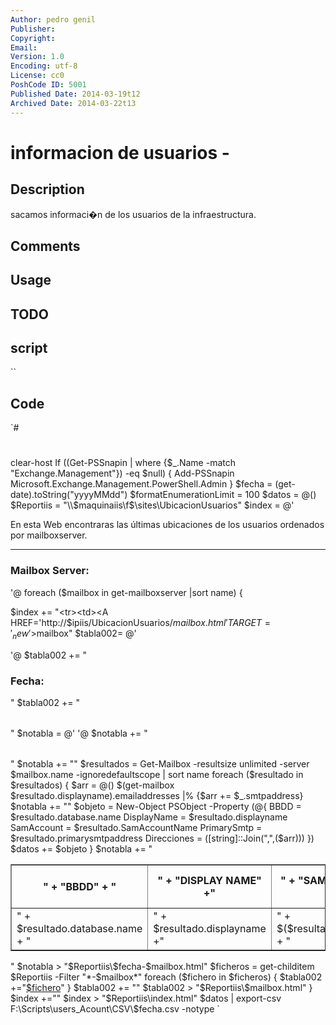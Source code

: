 ```yaml
---
Author: pedro genil
Publisher: 
Copyright: 
Email: 
Version: 1.0
Encoding: utf-8
License: cc0
PoshCode ID: 5001
Published Date: 2014-03-19t12
Archived Date: 2014-03-22t13
---
```


# informacion de usuarios - 

## Description

sacamos informaci�n de los usuarios de la infraestructura.

## Comments



## Usage



## TODO



## script

``

## Code

`#
 #
 clear-host
 If ((Get-PSSnapin | where {$_.Name -match "Exchange.Management"}) -eq $null)
 {
 	Add-PSSnapin Microsoft.Exchange.Management.PowerShell.Admin
 }
 $fecha = (get-date).toString("yyyyMMdd")
 $formatEnumerationLimit = 100
 $datos = @()
 $Reportiis = "\\$maquinaiis\f$\sites\UbicacionUsuarios\"
 $index = @'
 <html>
 <head>
 <title>Historico de Buzones</title>
 <META HTTP-EQUIV="Pragma" CONTENT="no-cache">
 <META HTTP-EQUIV="Expires" CONTENT="-1">
 </head>
 <body>
 <p>
 En esta Web encontraras las últimas ubicaciones de los usuarios ordenados por mailboxserver.<br>
 </p>
 <hr>
 <h3>Mailbox Server:</h3>
 <table border= 0>
 '@
 foreach ($mailbox in get-mailboxserver |sort name)
 {
 
 $index += "<tr><td><A HREF='http://$ipiis/UbicacionUsuarios/$mailbox.html' TARGET='_new'>$mailbox</A></td></tr>"
     $tabla002= @'
 <html><title>Fecha</title>
 <head>
 <META HTTP-EQUIV="Pragma" CONTENT="no-cache">
 <META HTTP-EQUIV="Expires" CONTENT="-1">
 </head> 
 <body>
 '@
     $tabla002 += "<h3>Fecha:</h3>"
     $tabla002 += "<table width='50%' border='0'>"
     $notabla = @'
 <html><title>Usuarios</title>
 <head>
 <META HTTP-EQUIV="Pragma" CONTENT="no-cache">
 <META HTTP-EQUIV="Expires" CONTENT="-1">
 </head> 
 <body>
 '@
     $notabla += "<table width='100%' border='1'>"
     $notabla += "<tr><th>" +  "BBDD" + "</th><th>" + "DISPLAY NAME" +"</th><th>" + "SAM ACCOUNT NAME" + "</th><th>" +  "EMAIL PRIMARIO" + "</th><th>"+  "DIRECCIONES" + "</th></tr>"
     $resultados = Get-Mailbox -resultsize unlimited -server $mailbox.name -ignoredefaultscope | sort name
     foreach ($resultado in $resultados)
     {
         $arr = @()
         $(get-mailbox $resultado.displayname).emailaddresses |% {$arr += $_.smtpaddress}
         $notabla += "<tr><td>" +  $resultado.database.name + "</td><td>" + $resultado.displayname +"</td><td>" +  $($resultado.SamAccountName) + "</td><td>" +  $resultado.primarysmtpaddress + "</td><td>"+  $arr + "</td></tr>"      
         $objeto = New-Object PSObject -Property (@{
         BBDD = $resultado.database.name
         DisplayName = $resultado.displayname
         SamAccount = $resultado.SamAccountName
         PrimarySmtp = $resultado.primarysmtpaddress
         Direcciones = ([string]::Join(",",($arr)))
         })
         $datos += $objeto
     }
     $notabla += "</body></table></html>"  
     $notabla > "$Reportiis\$fecha-$mailbox.html"
     $ficheros = get-childitem $Reportiis -Filter "*-$mailbox*"
     foreach ($fichero in $ficheros)
     {
         $tabla002 +="<tr><td><A HREF='http://$ipiis/UbicacionUsuarios/$fichero' TARGET='_new'>$fichero</A></td></tr>"
     }    
     $tabla002 += "</body></table></html>" 
     $tabla002 > "$Reportiis\$mailbox.html"
 }
 $index +="</body></html>"
 $index > "$Reportiis\index.html"
 $datos | export-csv F:\Scripts\users_Acount\CSV\$fecha.csv -notype
`

